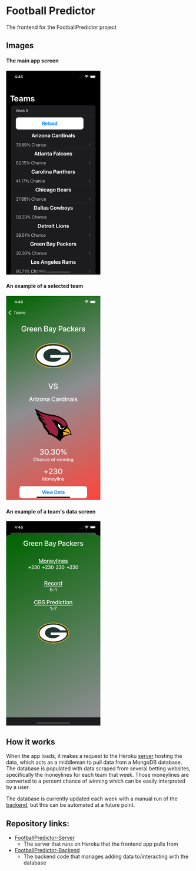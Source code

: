 # Football Predictor
The frontend for the FootballPredictor project

## Images

#### The main app screen
<img src="images/main-screen.png" alt="Main Screen" width="256"/>

#### An example of a selected team
<img src="images/team-screen.png" alt="Team Screen" width="256"/>

#### An example of a team's data screen
<img src="images/data-screen.png" alt="Data Screen" width="256"/>


## How it works
When the app loads, it makes a request to the Heroku [server](https://github.com/balm33/FootballPredictor-Server) hosting the data, which acts as a middleman to pull data from a MongoDB database. The database is populated with data scraped from several betting websites, specifically the moneylines for each team that week. Those moneylines are converted to a percent chance of winning which can be easily interpreted by a user.

The database is currently updated each week with a manual run of the [backend](https://github.com/balm33/FootballPredictor-Backend), but this can be automated at a future point.

## Repository links:
- [FootballPredictor-Server](https://github.com/balm33/FootballPredictor-Server)
	- The server that runs on Heroku that the frontend app pulls from
- [FootballPredictor-Backend](https://github.com/balm33/FootballPredictor-Backend)
	- The backend code that manages adding data to/interacting with the database
